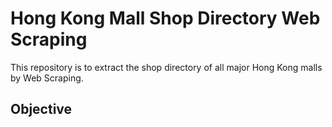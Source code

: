 # Hong Kong Mall Shop Directory Web Scraping
This repository is to extract the shop directory of all major Hong Kong malls by Web Scraping.






## Objective
